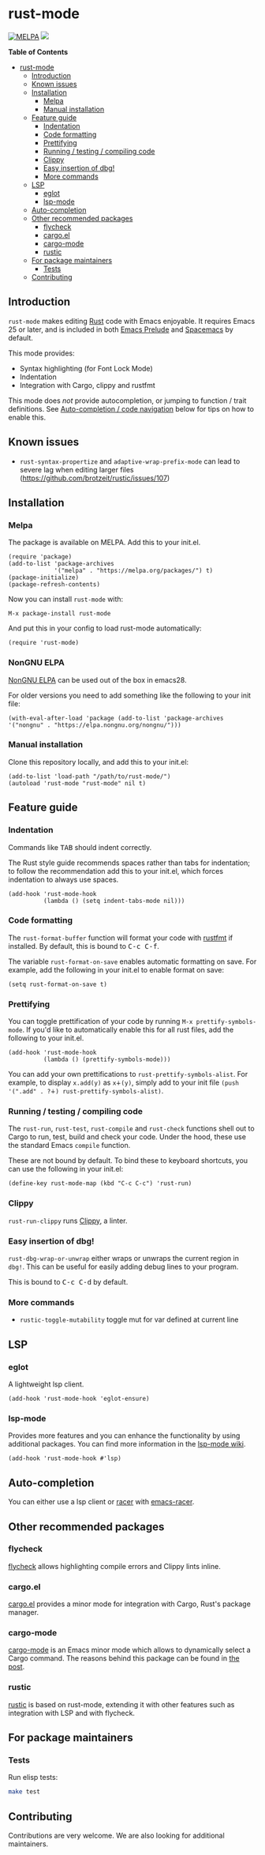 # rust-mode

[![MELPA](https://melpa.org/packages/rust-mode-badge.svg)](https://melpa.org/#/rust-mode)
[![](https://github.com/rust-lang/rust-mode/workflows/CI/badge.svg)](https://github.com/rust-lang/rust-mode/actions?query=workflow%3ACI)

<!-- markdown-toc start - Don't edit this section. Run M-x markdown-toc-refresh-toc -->
**Table of Contents**

- [rust-mode](#rust-mode)
    - [Introduction](#introduction)
    - [Known issues](#known-issues)
    - [Installation](#installation)
        - [Melpa](#melpa)
        - [Manual installation](#manual-installation)
    - [Feature guide](#feature-guide)
        - [Indentation](#indentation)
        - [Code formatting](#code-formatting)
        - [Prettifying](#prettifying)
        - [Running / testing / compiling code](#running--testing--compiling-code)
        - [Clippy](#clippy)
        - [Easy insertion of dbg!](#easy-insertion-of-dbg)
        - [More commands](#more-commands)
    - [LSP](#lsp)
        - [eglot](#eglot)
        - [lsp-mode](#lsp-mode)
    - [Auto-completion](#auto-completion)
    - [Other recommended packages](#other-recommended-packages)
        - [flycheck](#flycheck)
        - [cargo.el](#cargoel)
        - [cargo-mode](#cargo-mode)
        - [rustic](#rustic)
    - [For package maintainers](#for-package-maintainers)
        - [Tests](#tests)
    - [Contributing](#contributing)

<!-- markdown-toc end -->

## Introduction

`rust-mode` makes editing [Rust](http://rust-lang.org) code with Emacs
enjoyable. It requires Emacs 25 or later, and is included in both
[Emacs Prelude](https://github.com/bbatsov/prelude) and
[Spacemacs](https://github.com/syl20bnr/spacemacs) by default.

This mode provides:
- Syntax highlighting (for Font Lock Mode)
- Indentation
- Integration with Cargo, clippy and rustfmt

This mode does _not_ provide autocompletion, or jumping to function /
trait definitions. See [Auto-completion / code
navigation](#auto-completion--code-navigation) below for tips on how
to enable this.

## Known issues

- `rust-syntax-propertize` and `adaptive-wrap-prefix-mode` can lead to
  severe lag when editing larger files
  (https://github.com/brotzeit/rustic/issues/107)

## Installation

### Melpa

The package is available on MELPA. Add this to your init.el.

``` elisp
(require 'package)
(add-to-list 'package-archives
             '("melpa" . "https://melpa.org/packages/") t)
(package-initialize)
(package-refresh-contents)
```

Now you can install `rust-mode` with:

`M-x package-install rust-mode`

And put this in your config to load rust-mode automatically:

`(require 'rust-mode)`

### NonGNU ELPA

[NonGNU ELPA](https://elpa.nongnu.org/) can be used out of the box in
emacs28.

For older versions you need to add something like the following to
your init file:

``` elisp
(with-eval-after-load 'package (add-to-list 'package-archives '("nongnu" . "https://elpa.nongnu.org/nongnu/")))
```

### Manual installation

Clone this repository locally, and add this to your init.el:

``` elisp
(add-to-list 'load-path "/path/to/rust-mode/")
(autoload 'rust-mode "rust-mode" nil t)
```

## Feature guide

### Indentation

Commands like <kbd>TAB</kbd> should indent correctly.

The Rust style guide recommends spaces rather than tabs for
indentation; to follow the recommendation add this to your init.el,
which forces indentation to always use spaces.

```elisp
(add-hook 'rust-mode-hook
          (lambda () (setq indent-tabs-mode nil)))
```

### Code formatting

The `rust-format-buffer` function will format your code with
[rustfmt](https://github.com/rust-lang/rustfmt) if installed. By
default, this is bound to <kbd>C-c C-f</kbd>.

The variable `rust-format-on-save` enables automatic formatting on
save. For example, add the following in your init.el to enable format
on save:

``` elisp
(setq rust-format-on-save t)
```

### Prettifying

You can toggle prettification of your code by running `M-x
prettify-symbols-mode`.  If you'd like to automatically enable this
for all rust files, add the following to your init.el.

```elisp
(add-hook 'rust-mode-hook
          (lambda () (prettify-symbols-mode)))
```

You can add your own prettifications to `rust-prettify-symbols-alist`.
For example, to display `x.add(y)` as `x∔(y)`, simply add to your init
file `(push '(".add" . ?∔) rust-prettify-symbols-alist)`.

### Running / testing / compiling code

The `rust-run`, `rust-test`, `rust-compile` and `rust-check` functions
shell out to Cargo to run, test, build and check your code. Under the
hood, these use the standard Emacs `compile` function.

These are not bound by default. To bind these to keyboard shortcuts,
you can use the following in your init.el:

``` elisp
(define-key rust-mode-map (kbd "C-c C-c") 'rust-run)
```

### Clippy

`rust-run-clippy` runs
[Clippy](https://github.com/rust-lang/rust-clippy), a linter.

### Easy insertion of dbg!

`rust-dbg-wrap-or-unwrap` either wraps or unwraps the current region
in `dbg!`. This can be useful for easily adding debug lines to your
program.

This is bound to <kbd>C-c C-d</kbd> by default.

### More commands

- `rustic-toggle-mutability` toggle mut for var defined at current line

## LSP

### eglot

A lightweight lsp client.

```elisp
(add-hook 'rust-mode-hook 'eglot-ensure)
```

### lsp-mode

Provides more features and you can enhance the functionality
by using additional packages. You can find more information in the
[lsp-mode wiki](https://emacs-lsp.github.io/lsp-mode/page/installation/#vanilla-emacs).

```elisp
(add-hook 'rust-mode-hook #'lsp)
```

## Auto-completion

You can either use a lsp client or [racer](https://github.com/racer-rust/racer)
with [emacs-racer](https://github.com/racer-rust/emacs-racer#installation).

## Other recommended packages

### flycheck

[flycheck](https://github.com/flycheck/flycheck) allows highlighting
compile errors and Clippy lints inline.

### cargo.el

[cargo.el](https://github.com/kwrooijen/cargo.el) provides a minor
mode for integration with Cargo, Rust's package manager.

### cargo-mode

[cargo-mode](https://github.com/ayrat555/cargo-mode) is an Emacs minor
mode which allows to dynamically select a Cargo command. The reasons
behind this package can be found in [the
post](https://www.badykov.com/emacs/2021/05/29/emacs-cargo-mode/).

### rustic

[rustic](https://github.com/brotzeit/rustic) is based on rust-mode,
extending it with other features such as integration with LSP and with
flycheck.


## For package maintainers

### Tests

Run elisp tests:

``` bash
make test
```

## Contributing

Contributions are very welcome. We are also looking for additional maintainers.
